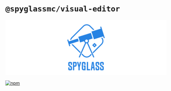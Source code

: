 # `@spyglassmc/visual-editor`

![banner](https://raw.githubusercontent.com/SPYGlassMC/logo/main/banner.png)

[![npm](https://img.shields.io/npm/v/@spyglassmc/visual-editor.svg?logo=npm&style=flat-square)](https://npmjs.com/package/@spyglassmc/visual-editor)
